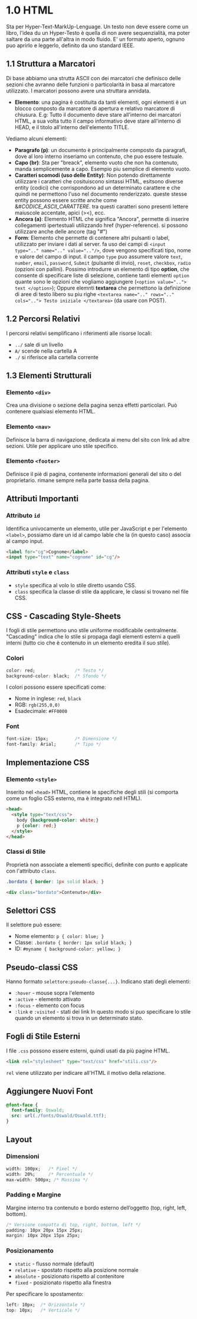 # 1.0 HTML
Sta per Hyper-Text-MarkUp-Lenguage. Un testo non deve essere come un libro, l'idea du un Hyper-Testo è quella di non avere sequenzialità, ma poter saltare da una parte all'altra in modo fluido. E' un formato aperto, ognuno puo aprirlo e leggerlo, definito da uno standard IEEE.

 ## 1.1 Struttura a Marcatori
 Di base abbiamo una strutta ASCII con dei marcatori che definisco delle sezioni che avranno delle funzioni o particolarità in basa al marcatore utilizzato. I marcatori possono avere una struttara annidata.

- **Elemento**: una pagina è costituita da tanti elementi, ogni elementi è un blocco composto da marcatore di apertura e relativo marcatore di chiusura.
E.g: Tutto il documento deve stare all'interno dei marcatori HTML, a sua volta tutto il campo informativo deve stare all'interno di HEAD, e il titolo all'interno dell'elemento TITLE.

Vediamo alcuni elementi:
- **Paragrafo (p)**: un documento è principalmente composto da paragrafi, dove al loro interno inseriamo un contenuto, che puo essere testuale.
- **Capo (br)**: Sta per "breack", elemento vuoto che non ha contenuto, manda semplicemente a capo. Esempio piu semplice di elemento vuoto.
- **Caratteri scomodi (uso delle Entity)**: Non potendo direttamente utilizzare i caratteri che cosituiscono sintassi HTML, esitsono diverse entity (codici) che corrispondono ad un determinato carattere e che quindi ne permettono l'uso nel documento renderizzato. queste stesse entity possono essere scritte anche come &#*CODICE_ASCII_CARATTERE*. tra questi caratteri  sono presenti lettere maiuscole accentate, apici (><), ecc.
- **Ancora (a)**: Elemento HTML che significa "Ancora", permette di inserire collegamenti ipertestuali utilizzando href (hyper-reference). si possono utilizzare anche delle ancore (tag "#") 
- **Form**: Elemento che permette di contenere altri pulsanti o label, utilizzato per inviare i dati al server. fa uso dei campi di `<input type=".." name=".." value=".."/>`, dove vengono specificati tipo, nome e valore del campo di input. il campo `type` puo assumere valore `text`, `number`, `email`, `password`, `Submit` (pulsante di invio), `reset`, `checkbox`, `radio` (opzioni con pallini). Possimo introdurre un elemento di tipo **option**, che consente di specificare liste di selezione, contiene tanti elementi `option` quante sono le opzioni che vogliamo aggiungere (`<option value=".."> text </option>`); Oppure elemnti **textarea** che permettono la definizione di aree di testo libero su piu righe `<textarea name=".." rows=".." cols=".."> Testo iniziale </textarea>` (da usare con POST).

## 1.2 Percorsi Relativi
I percorsi relativi semplificano i riferimenti alle risorse locali:
- `../` sale di un livello 
- `A/` scende nella cartella A
- `./` si riferisce alla cartella corrente

## 1.3 Elementi Strutturali

### Elemento `<div>`
Crea una divisione o sezione della pagina senza effetti particolari. Può contenere qualsiasi elemento HTML.

### Elemento `<nav>`
Definisce la barra di navigazione, dedicata ai menu del sito con link ad altre sezioni. Utile per applicare uno stile specifico.

### Elemento `<footer>`
Definisce il piè di pagina, contenente informazioni generali del sito o del proprietario. rimane sempre nella parte bassa della pagina.

## Attributi Importanti

### Attributo `id`
Identifica univocamente un elemento, utile per JavaScript e per l'elemento `<label>`, possiamo dare un id al campo lable che la (in questo caso) associa al campo input. 
```html
<label for="cg">Cognome</label>
<input type="text" name="cognome" id="cg"/>
```

### Attributi `style` e `class`
- `style` specifica al volo lo stile diretto usando CSS.
- `class` specifica la classe di stile da applicare, le classi si trovano nel file CSS.

## CSS - Cascading Style-Sheets
I fogli di stile permettono uno stile uniforme modificabile centralmente. "Cascading" indica che lo stile si propaga dagli elementi esterni a quelli interni (tutto cio che è contenuto in un elemento eredita il suo stile).

### Colori
```css
color: red;               /* Testo */
background-color: black;  /* Sfondo */
```

I colori possono essere specificati come:
- Nome in inglese: `red`, `black`
- RGB: `rgb(255,0,0)`
- Esadecimale: `#FF0000`

### Font
```css
font-size: 15px;          /* Dimensione */
font-family: Arial;       /* Tipo */
```

## Implementazione CSS

### Elemento `<style>`
Inserito nel `<head>` HTML, contiene le specifiche degli stili (si comporta come un foglio CSS esterno, ma è integrato nell HTML). 
```html
<head>
  <style type="text/css">
    body {background-color: white;}
    p {color: red;}
  </style>
</head>
```

### Classi di Stile
Proprietà non associate a elementi specifici, definite con punto e applicate con l'attributo `class`.
```css
.bordato { border: 1px solid black; }
```
```html
<div class="bordato">Contenuto</div>
```

## Selettori CSS
Il selettore può essere:
- Nome elemento: `p { color: blue; }`
- Classe: `.bordato { border: 1px solid black; }`
- ID: `#myname { background-color: yellow; }`

## Pseudo-classi CSS
Hanno formato `selettore:pseudo-classe{...}`.
Indicano stati degli elementi:
- `:hover` - mouse sopra l'elemento
- `:active` - elemento attivato
- `:focus` - elemento con focus
- `:link` e `:visited` - stati dei link
In questo modo si puo specificare lo stile quando un elemento si trova in un determinato stato.

## Fogli di Stile Esterni
I file `.css` possono essere esterni, quindi usati da più pagine HTML.
```html
<link rel="stylesheet" type="text/css" href="stili.css"/>
```
`rel` viene utilizzato per indicare all'HTML il motivo della relazione.

## Aggiungere Nuovi Font
```css
@font-face { 
  font-family: Oswald;
  src: url(./fonts/Oswald/Oswald.ttf); 
}
```

## Layout

### Dimensioni
```css
width: 100px;   /* Pixel */
width: 20%;     /* Percentuale */
max-width: 500px; /* Massima */
```

### Padding e Margine
Margine interno tra contenuto e bordo esterno dell’oggetto (top, right, left, bottom).
```css
/* Versione compatta di top, right, bottom, left */
padding: 10px 20px 15px 25px; 
margin: 10px 20px 15px 25px;
```

### Posizionamento
- `static` - flusso normale (default)
- `relative` - spostato rispetto alla posizione normale
- `absolute` - posizionato rispetto al contenitore
- `fixed` - posizionato rispetto alla finestra

Per specificare lo spostamento:
```css
left: 10px;  /* Orizzontale */
top: 10px;   /* Verticale */
```

